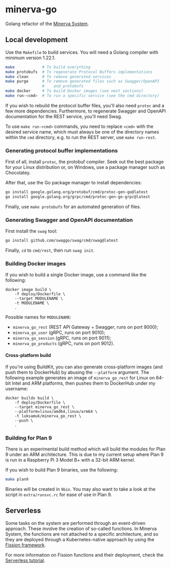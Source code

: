 # minerva-go

Golang refactor of the [Minerva System](https://minerva-system.github.io/minerva-system/).

## Local development

Use the `Makefile` to build services. You will need a Golang compiler with
minimum version 1.22.1.

```bash
make            # To build everything
make protobufs  # To regenerate Protocol Buffers implementations
make clean      # To remove generated services
make purge      # To remove generated files such as Swagger/OpenAPI
                #    and protobufs
make docker     # To build Docker images (see next sections)
make run-<cmd>  # To run a specific service (see the cmd directory)
```

If you wish to rebuild the protocol buffer files, you'll also need `protoc`
and a few more dependencies. Furthermore, to regenerate Swagger and OpenAPI
documentation for the REST service, you'll need Swag.

To use `make run-<cmd>` commands, you need to replace `<cmd>` with the desired
service name, which must always be one of the directory names within the `cmd`
directory, e.g. to run the REST server, use `make run-rest`.

<!-- ```bash -->
<!-- go install github.com/mitranim/gow@latest -->
<!-- ``` -->

### Generating protocol buffer implementations

First of all, install `protoc`, the protobuf compiler. Seek out the best
package for your Linux distribution or, on Windows, use a package manager
such as Chocolatey.

After that, use the Go package manager to install dependencies:

```bash
go install google.golang.org/protobuf/cmd/protoc-gen-go@latest
go install google.golang.org/grpc/cmd/protoc-gen-go-grpc@latest
```

Finally, use `make protobufs` for an automated generation of files.

### Generating Swagger and OpenAPI documentation

First install the `swag` tool:

```bash
go install github.com/swaggo/swag/cmd/swag@latest
```

Finally, `cd` to `cmd/rest`, then run `swag init`.

### Building Docker images

If you wish to build a single Docker image, use a command like the
following:

```
docker image build \
	-f deploy/Dockerfile \
	--target MODULENAME \
	-t MODULENAME \
	.
```

Possible names for `MODULENAME`:

- `minerva_go_rest` (REST API Gateway + Swagger, runs on port 9000);
- `minerva_go_user` (gRPC, runs on port 9010);
- `minerva_go_session` (gRPC, runs on port 9011);
- `minerva_go_products` (gRPC, runs on port 9012).

#### Cross-platform build

If you're using BuildKit, you can also generate cross-platform images
(and push them to DockerHub) by abusing the `--platform` argument.
The following example generates an image of `minerva_go_rest` for
Linux on 64-bit Intel and ARM platforms, then pushes them to
DockerHub under my username:

```
docker buildx build \
	-f deploy/Dockerfile \
	--target minerva_go_rest \
	--platform=linux/amd64,linux/arm64 \
	-t luksamuk/minerva_go_rest \
	--push \
	.
```

### Building for Plan 9

There is an experimental build method which will build the modules for Plan 9
under an ARM architecture. This is due to my current setup where Plan 9 is
run in a Raspberry Pi 3 Model B+ with a 32-bit ARM kernel.

If you wish to build Plan 9 binaries, use the following:

```bash
make plan9
```

Binaries will be created in `9bin`. You may also want to take a look at the
script in `extra/runsvc.rc` for ease of use in Plan 9.

## Serverless

Some tasks on the system are performed through an event-driven approach. These
involve the creation of so-called functions. In Minerva System, the functions
are not attached to a specific architecture, and so they are deployed through
a Kubernetes-native approach by using the [Fission framework](https://fission.io/).

For more information on Fission functions and their deployment, check the [Serverless tutorial](./functions/README.org).




